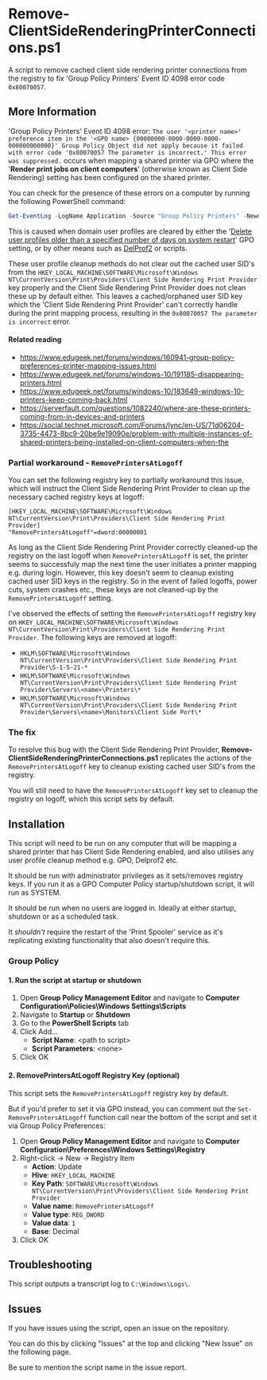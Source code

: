 # Remove-ClientSideRenderingPrinterConnections.ps1
A script to remove cached client side rendering printer connections from the registry to fix 'Group Policy Printers' Event ID 4098 error code `0x80070057`.


## More Information
'Group Policy Printers' Event ID 4098 error: `The user '<printer name>' preference item in the '<GPO name> {00000000-0000-0000-0000-000000000000}' Group Policy Object did not apply because it failed with error code '0x80070057 The parameter is incorrect.' This error was suppressed.` occurs when mapping a shared printer via GPO where the '**Render print jobs on client computers**' (otherwise known as Client Side Rendering) setting has been configured on the shared printer.

You can check for the presence of these errors on a computer by running the following PowerShell command:
``` PowerShell
Get-EventLog -LogName Application -Source "Group Policy Printers" -Newest 5 | Where-Object {$_.EntryType -eq "Warning" -or $_.EntryType -eq "Error"} | FL TimeGenerated,EventID,Source,EntryType,Message
```

This is caused when domain user profiles are cleared by either the '[Delete user profiles older than a specified number of days on system restart](https://admx.help/?Category=Windows_10_2016&Policy=Microsoft.Policies.UserProfiles::CleanupProfiles)' GPO setting, or by other means such as [DelProf2](https://helgeklein.com/free-tools/delprof2-user-profile-deletion-tool/) or scripts.

These user profile cleanup methods do not clear out the cached user SID's from the `HKEY_LOCAL_MACHINE\SOFTWARE\Microsoft\Windows NT\CurrentVersion\Print\Providers\Client Side Rendering Print Provider` key properly and the Client Side Rendering Print Provider does not clean these up by default either. This leaves a cached/orphaned user SID key which the 'Client Side Rendering Print Provider' can't correctly handle during the print mapping process, resulting in the `0x80070057 The parameter is incorrect` error.

#### Related reading
- https://www.edugeek.net/forums/windows/160941-group-policy-preferences-printer-mapping-issues.html
- https://www.edugeek.net/forums/windows-10/191185-disappearing-printers.html
- https://www.edugeek.net/forums/windows-10/183649-windows-10-printers-keep-coming-back.html
- https://serverfault.com/questions/1082240/where-are-these-printers-coming-from-in-devices-and-printers
- https://social.technet.microsoft.com/Forums/lync/en-US/71d06204-3735-4473-8bc9-20be9e19090e/problem-with-multiple-instances-of-shared-printers-being-installed-on-client-computers-when-the

### Partial workaround - `RemovePrintersAtLogoff`
You can set the following registry key to partially workaround this issue, which will instruct the Client Side Rendering Print Provider to clean up the necessary cached registry keys at logoff:
``` Windows Registry Entries
[HKEY_LOCAL_MACHINE\SOFTWARE\Microsoft\Windows NT\CurrentVersion\Print\Providers\Client Side Rendering Print Provider]
"RemovePrintersAtLogoff"=dword:00000001
```

As long as the Client Side Rendering Print Provider correctly cleaned-up the registry on the last logoff when `RemovePrintersAtLogoff` is set, the printer seems to successfuly map the next time the user initiates a printer mapping e.g. during login.
However, this key doesn't seem to cleanup existing cached user SID keys in the registry. So in the event of failed logoffs, power cuts, system crashes etc., these keys are not cleaned-up by the `RemovePrintersAtLogoff` setting.

I've observed the effects of setting the `RemovePrintersAtLogoff` registry key on `HKEY_LOCAL_MACHINE\SOFTWARE\Microsoft\Windows NT\CurrentVersion\Print\Providers\Client Side Rendering Print Provider`. The following keys are removed at logoff:
- `HKLM\SOFTWARE\Microsoft\Windows NT\CurrentVersion\Print\Providers\Client Side Rendering Print Provider\S-1-5-21-*`
- `HKLM\SOFTWARE\Microsoft\Windows NT\CurrentVersion\Print\Providers\Client Side Rendering Print Provider\Servers\<name>\Printers\*`
- `HKLM\SOFTWARE\Microsoft\Windows NT\CurrentVersion\Print\Providers\Client Side Rendering Print Provider\Servers\<name>\Monitors\Client Side Port\*`

### The fix
To resolve this bug with the Client Side Rendering Print Provider, **Remove-ClientSideRenderingPrinterConnections.ps1** replicates the actions of the `RemovePrintersAtLogoff` key to cleanup existing cached user SID's from the registry.

You will still need to have the `RemovePrintersAtLogoff` key set to cleanup the registry on logoff, which this script sets by default.


## Installation
This script will need to be run on any computer that will be mapping a shared printer that has Client Side Rendering enabled, and also utilises any user profile cleanup method e.g. GPO, Delprof2 etc.

It should be run with administrator privileges as it sets/removes registry keys. If you run it as a GPO Computer Policy startup/shutdown script, it will run as SYSTEM.

It should be run when no users are logged in. Ideally at either startup, shutdown or as a scheduled task.

It *shouldn't* require the restart of the 'Print Spooler' service as it's replicating existing functionality that also doesn't require this.

### Group Policy
#### 1. Run the script at startup or shutdown
1. Open **Group Policy Management Editor** and navigate to **Computer Configuration\Policies\Windows Settings\Scripts**
2. Navigate to **Startup** or **Shutdown**
3. Go to the **PowerShell Scripts** tab
4. Click Add...
    - **Script Name**: \<path to script\>
    - **Script Parameters**: \<none\>
5. Click OK

#### 2. RemovePrintersAtLogoff Registry Key (optional)
This script sets the `RemovePrintersAtLogoff` registry key by default.

But if you'd prefer to set it via GPO instead, you can comment out the `Set-RemovePrintersAtLogoff` function call near the bottom of the script and set it via Group Policy Preferences:

1. Open **Group Policy Management Editor** and navigate to **Computer Configuration\Preferences\Windows Settings\Registry**
2. Right-click -> New -> Registry Item
    - **Action**: Update
    - **Hive**: `HKEY_LOCAL_MACHINE`
    - **Key Path**: `SOFTWARE\Microsoft\Windows NT\CurrentVersion\Print\Providers\Client Side Rendering Print Provider`
    - **Value name**: `RemovePrintersAtLogoff`
    - **Value type**: `REG_DWORD`
    - **Value data**: `1`
    - **Base**: Decimal
3. Click OK

## Troubleshooting
This script outputs a transcript log to `C:\Windows\Logs\`.


## Issues
If you have issues using the script, open an issue on the repository.

You can do this by clicking "Issues" at the top and clicking "New Issue" on the following page.

Be sure to mention the script name in the issue report.